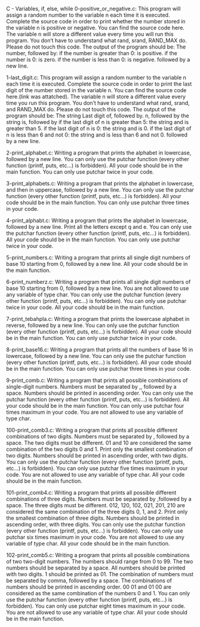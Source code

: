 C - Variables, if, else, while
0-positive_or_negative.c: This program will assign a random number to the variable n each time it is executed. Complete the source code in order to print whether the number stored in the variable n is positive or negative. You can find the source code here. The variable n will store a different value every time you will run this program. You don’t have to understand what rand, srand, RAND_MAX do. Please do not touch this code. The output of the program should be: The number, followed by: if the number is greater than 0: is positive. if the number is 0: is zero. if the number is less than 0: is negative. followed by a new line.

1-last_digit.c: This program will assign a random number to the variable n each time it is executed. Complete the source code in order to print the last digit of the number stored in the variable n. You can find the source code here.(link was attatched). The variable n will store a different value every time you run this program. You don’t have to understand what rand, srand, and RAND_MAX do. Please do not touch this code. The output of the program should be: The string Last digit of, followed by. n, followed by the string is, followed by if the last digit of n is greater than 5: the string and is greater than 5. if the last digit of n is 0: the string and is 0. if the last digit of n is less than 6 and not 0: the string and is less than 6 and not 0. followed by a new line.

2-print_alphabet.c: Writing a program that prints the alphabet in lowercase, followed by a new line. You can only use the putchar function (every other function (printf, puts, etc…) is forbidden). All your code should be in the main function. You can only use putchar twice in your code.

3-print_alphabets.c: Writing a program that prints the alphabet in lowercase, and then in uppercase, followed by a new line. You can only use the putchar function (every other function (printf, puts, etc…) is forbidden). All your code should be in the main function. You can only use putchar three times in your code.

4-print_alphabt.c: Writing a program that prints the alphabet in lowercase, followed by a new line. Print all the letters except q and e. You can only use the putchar function (every other function (printf, puts, etc…) is forbidden). All your code should be in the main function. You can only use putchar twice in your code.

5-print_numbers.c: Writing a program that prints all single digit numbers of base 10 starting from 0, followed by a new line. All your code should be in the main function.

6-print_numberz.c: Writing a program that prints all single digit numbers of base 10 starting from 0, followed by a new line. You are not allowed to use any variable of type char. You can only use the putchar function (every other function (printf, puts, etc…) is forbidden). You can only use putchar twice in your code. All your code should be in the main function.

7-print_tebahpla.c: Writing a program that prints the lowercase alphabet in reverse, followed by a new line. You can only use the putchar function (every other function (printf, puts, etc…) is forbidden). All your code should be in the main function. You can only use putchar twice in your code.

8-print_base16.c: Writing a program that prints all the numbers of base 16 in lowercase, followed by a new line. You can only use the putchar function (every other function (printf, puts, etc…) is forbidden). All your code should be in the main function. You can only use putchar three times in your code.

9-print_comb.c: Writing a program that prints all possible combinations of single-digit numbers. Numbers must be separated by ,, followed by a space. Numbers should be printed in ascending order. You can only use the putchar function (every other function (printf, puts, etc…) is forbidden). All your code should be in the main function. You can only use putchar four times maximum in your code. You are not allowed to use any variable of type char.

100-print_comb3.c: Writing a program that prints all possible different combinations of two digits. Numbers must be separated by , followed by a space. The two digits must be different. 01 and 10 are considered the same combination of the two digits 0 and 1. Print only the smallest combination of two digits. Numbers should be printed in ascending order, with two digits. You can only use the putchar function (every other function (printf, puts, etc…) is forbidden). You can only use putchar five times maximum in your code. You are not allowed to use any variable of type char. All your code should be in the main function.

101-print_comb4.c: Writing a program that prints all possible different combinations of three digits. Numbers must be separated by ,followed by a space. The three digits must be different. 012, 120, 102, 021, 201, 210 are considered the same combination of the three digits 0, 1, and 2. Print only the smallest combination of three digits. Numbers should be printed in ascending order, with three digits. You can only use the putchar function (every other function (printf, puts, etc…) is forbidden). You can only use putchar six times maximum in your code. You are not allowed to use any variable of type char. All your code should be in the main function.

102-print_comb5.c: Writing a program that prints all possible combinations of two two-digit numbers. The numbers should range from 0 to 99. The two numbers should be separated by a space. All numbers should be printed with two digits. 1 should be printed as 01. The combination of numbers must be separated by comma, followed by a space. The combinations of numbers should be printed in ascending order. 00 01 and 01 00 are considered as the same combination of the numbers 0 and 1. You can only use the putchar function (every other function (printf, puts, etc…) is forbidden). You can only use putchar eight times maximum in your code. You are not allowed to use any variable of type char. All your code should be in the main function.
